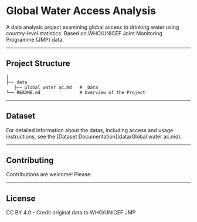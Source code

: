 # Global Water Access Analysis

A data analysis project examining global access to drinking water using country-level statistics. Based on WHO/UNICEF Joint Monitoring Programme (JMP) data.

---

## Project Structure
```plaintext
│
├── data          
   ├── Global water ac.md   #  Data          
└── README.md               # Overview of the Project
```
---

## Dataset
For detailed information about the datas, including access and usage instructions, see the [Dataset Documentation](data/Global water ac.md).

---

## Contributing
Contributions are welcome! Please:

---

## License
CC BY 4.0 - Credit original data to WHO/UNICEF JMP

